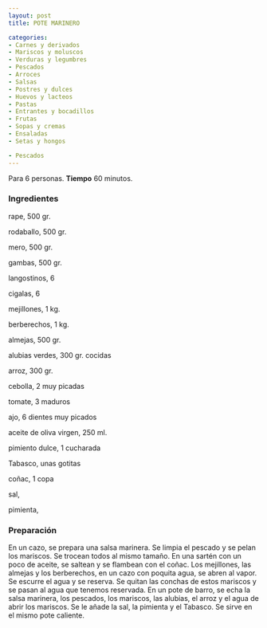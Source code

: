 ```yaml
---
layout: post
title: POTE MARINERO

categories:
- Carnes y derivados
- Mariscos y moluscos
- Verduras y legumbres
- Pescados
- Arroces
- Salsas
- Postres y dulces
- Huevos y lacteos
- Pastas
- Entrantes y bocadillos
- Frutas
- Sopas y cremas
- Ensaladas
- Setas y hongos

- Pescados
---
```

Para 6 personas.
<b>Tiempo</b> 60 minutos.

<h3>Ingredientes</h3>
rape, 500 gr.

rodaballo, 500 gr.

mero, 500 gr.

gambas, 500 gr.

langostinos, 6

cigalas, 6

mejillones, 1 kg.

berberechos, 1 kg.

almejas, 500 gr.

alubias verdes, 300 gr. cocidas

arroz, 300 gr.

cebolla, 2 muy picadas

tomate, 3 maduros

ajo, 6 dientes muy picados

aceite de oliva virgen, 250 ml.

pimiento dulce, 1 cucharada

Tabasco, unas gotitas

coñac, 1 copa

sal,

pimienta,

<h3>Preparación</h3>
En un cazo, se prepara una salsa marinera. Se limpia el pescado y se pelan los mariscos. Se trocean todos al mismo tamaño. En una sartén con un poco de aceite, se saltean y se flambean con el coñac. Los mejillones, las almejas y los berberechos, en un cazo con poquita agua, se abren al vapor. Se escurre el agua y se reserva. Se quitan las conchas de estos mariscos y se pasan al agua que tenemos reservada. En un pote de barro, se echa la salsa marinera, los pescados, los mariscos, las alubias, el arroz y el agua de abrir los mariscos. Se le añade la sal, la pimienta y el Tabasco. Se sirve en el mismo pote caliente.

